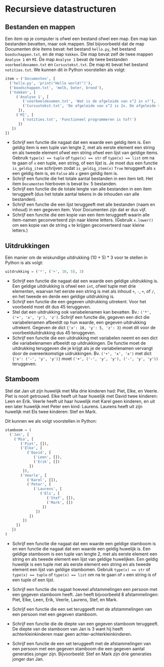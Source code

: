 # Recursieve datastructuren

## Bestanden en mappen

Een *item* op je computer is ofwel een bestand ofwel een map. Een map kan bestanden bevatten, maar ook mappen.
Stel bijvoorbeeld dat de map Documenten drie items bevat: het bestand `hello.py`, het bestand `boodschappen.txt`, en de map `Vakken`. Die map bevat zelf de twee mappen `Analyse 1` en `MI`. De map `Analyse 1` bevat de twee bestanden `voorbeeldexamen.txt` en `Cursustekst.txt`. De map `MI` bevat het bestand `notities.txt`. We kunnen dit in Python voorstellen als volgt:
```python
item = ('Documenten', [
  ('hello.py', 'print("Hello world!")'),
  ('boodschappen.txt', 'melk, boter, brood'),
  ('Vakken', [
     ('Analyse 1', [
        ('voorbeeldexamen.txt', 'Wat is de afgeleide van x^2 in x?'),
        ('Cursustekst.txt', 'De afgeleide van x^2 is 2x. De afgeleide van x is 1.')
      ]),
     ('MI', [
        ('notities.txt', 'Functioneel programmeren is tof!')
      ])
   ])
])
```

- Schrijf een functie die nagaat dat een waarde een geldig item is. Een geldig item is een tuple van lengte 2, met als eerste element een string en als tweede element ofwel een string ofwel een lijst van geldige items. Gebruik `type(x) == tuple` of `type(x) == str` of `type(x) == list` om na te gaan of `x` een tuple, een string, of een lijst is. Je moet dus een functie `is_geldig_item` schrijven zodat `is_geldig_item(x)` `True` teruggeeft als `x` een geldig item is, en `False` als `x` geen geldig item is.
- Schrijf een functie die het totale aantal bestanden in een item telt. Het item `Documenten` hierboven is bevat bv. 5 bestanden.
- Schrijf een functie die de totale lengte van alle bestanden in een item teruggeeft (dus het totale aantal tekens in de inhouden van alle bestanden).
- Schrijf een functie die een lijst teruggeeft met alle bestanden (naam en inhoud) in een gegeven item. Voor Documenten zijn dat er dus vijf.
- Schrijf een functie die een kopie van een item teruggeeft waarin alle item-namen geconverteerd zijn naar kleine letters. (Gebruik `x.lower()` om een kopie van de string `x` te krijgen geconverteerd naar kleine letters.)

## Uitdrukkingen

Eén manier om de wiskundige uitdrukking (10 + 5) * 3 voor te stellen in Python is als volgt:
```python
uitdrukking = ('*', ('+', 10, 5), 3)
```

- Schrijf een functie die nagaat dat een waarde een geldige uitdrukking is. Een geldige uitdrukking is ofwel een `int`, ofwel tuple met drie elementen, waarvan het eerste een string is met als inhoud `+`, `-`, `+`, of `/`, en het tweede en derde een geldige uitdrukking is.
- Schrijf een functie die een gegeven uitdrukking uitrekent. Voor het voorbeeld moet dit dus 45 teruggeven.
- Stel dat een uitdrukking ook variabelenamen kan bevatten. Bv.: `('*', ('+', 'x', 'y'), 'z')`. Schrijf een functie die, gegeven een dict die variabelenamen afbeeldt op hun waarde, een gegeven uitdrukking uitrekent. Gegeven de dict `{'x': 10, 'y': 5, 'z': 3}` moet dit voor de voorbeelduitdrukking dus 45 teruggeven.
- Schrijf een functie die een uitdrukking met variabelen neemt en een dict die variabelenamen afbeeldt op uitdrukkingen. De functie moet de uitdrukking teruggeven die je krijgt als je de variabelenamen vervangt door de overeenkomstige uidrukkingen. Bv. `('+', 'x', 'x')` met dict `{'x': ('-', 'y', 'y')}` moet `('+', ('-', 'y', 'y'), ('-', 'y', 'y'))` teruggeven.

## Stamboom

Stel dat Jan uit zijn huwelijk met Mia drie kinderen had: Piet, Elke, en Veerle. Piet is nooit getrouwd. Elke heeft uit haar huwelijk met David twee kinderen: Leen en Erik. Veerle heeft uit haar huwelijk met Karel geen kinderen, en uit een later huwelijk met Peter een kind: Laurens. Laurens heeft uit zijn huwelijk met Els twee kinderen: Stef en Mark.

Dit kunnen we als volgt voorstellen in Python:
```python
stamboom = (
  ('Jan', [
    ('Mia', [
       ('Piet', []),
       ('Elke', [
          ('David', [
             ('Leen', []),
             ('Erik', [])
           ])
        ]),
       ('Veerle', [
          ('Karel', []),
          ('Peter', [
             ('Laurens', [
                ('Els', [
                   ('Stef', []),
                   ('Mark', [])
                 ])
              ])
           ])
        ])
     ])
   ])
)
```

- Schrijf een functie die nagaat dat een waarde een geldige stamboom is en een functie die nagaat dat een waarde een geldig huwelijk is. Een geldige stamboom is een tuple van lengte 2, met als eerste element een string en als tweede element een lijst van geldige huwelijken. Een geldig huwelijk is een tuple met als eerste element een string en als tweede element een lijst van geldige stambomen. Gebruik `type(x) == str` of `type(x) == tuple` of `type(x) == list` om na te gaan of `x` een string is of een tuple of een lijst.

- Schrijf een functie die nagaat hoeveel afstammelingen een persoon met een gegeven stamboom heeft. Jan heeft bijvoorbeeld 8 afstammelingen: Piet, Elke, Leen, Erik, Veerle, Laurens, Stef, en Mark.
- Schrijf een functie die een set teruggeeft met de afstammelingen van een persoon met een gegeven stamboom.
- Schrijf een functie die de diepte van een gegeven stamboom teruggeeft. De diepte van de stamboom van Jan is 3 want hij heeft achterkleinkinderen maar geen achter-achterkleinkinderen.
- Schrijf een functie de een set teruggeeft met de afstammelingen van een persoon met een gegeven stamboom die een gegeven aantal generaties jonger zijn. Bijvoorbeeld: Stef en Mark zijn drie generaties jonger dan Jan.
